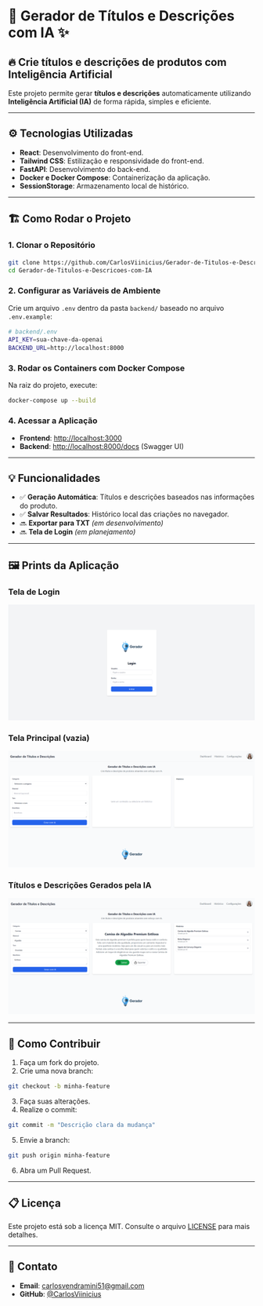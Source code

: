 # 🚀 **Gerador de Títulos e Descrições com IA** ✨

## 🔥 **Crie títulos e descrições de produtos com Inteligência Artificial**

Este projeto permite gerar **títulos e descrições** automaticamente utilizando **Inteligência Artificial (IA)** de forma rápida, simples e eficiente.

---

## ⚙️ **Tecnologias Utilizadas**

- **React**: Desenvolvimento do front-end.
- **Tailwind CSS**: Estilização e responsividade do front-end.
- **FastAPI**: Desenvolvimento do back-end.
- **Docker e Docker Compose**: Containerização da aplicação.
- **SessionStorage**: Armazenamento local de histórico.

---

## 🏗️ **Como Rodar o Projeto**

### 1. **Clonar o Repositório**

```bash
git clone https://github.com/CarlosViinicius/Gerador-de-Titulos-e-Descricoes-com-IA.git
cd Gerador-de-Titulos-e-Descricoes-com-IA
```

### 2. **Configurar as Variáveis de Ambiente**

Crie um arquivo `.env` dentro da pasta `backend/` baseado no arquivo `.env.example`:

```bash
# backend/.env
API_KEY=sua-chave-da-openai
BACKEND_URL=http://localhost:8000
```

### 3. **Rodar os Containers com Docker Compose**

Na raiz do projeto, execute:

```bash
docker-compose up --build
```

### 4. **Acessar a Aplicação**

- **Frontend**: [http://localhost:3000](http://localhost:3000)
- **Backend**: [http://localhost:8000/docs](http://localhost:8000/docs) (Swagger UI)

---

## 💡 **Funcionalidades**

- ✅ **Geração Automática**: Títulos e descrições baseados nas informações do produto.
- ✅ **Salvar Resultados**: Histórico local das criações no navegador.
- 🔜 **Exportar para TXT** _(em desenvolvimento)_
- 🔜 **Tela de Login** _(em planejamento)_

---

## 🖼️ Prints da Aplicação

### Tela de Login

![Tela de Login](prints/login.png)

### Tela Principal (vazia)

![Tela Principal](prints/pagina-vazia.png)

### Títulos e Descrições Gerados pela IA

![Resultados IA](prints/geracoes-ia.png)

---

## 🚀 **Como Contribuir**

1. Faça um fork do projeto.
2. Crie uma nova branch:

```bash
git checkout -b minha-feature
```

3. Faça suas alterações.
4. Realize o commit:

```bash
git commit -m "Descrição clara da mudança"
```

5. Envie a branch:

```bash
git push origin minha-feature
```

6. Abra um Pull Request.

---

## 📋 **Licença**

Este projeto está sob a licença MIT. Consulte o arquivo [LICENSE](LICENSE) para mais detalhes.

---

## 💬 **Contato**

- **Email**: carlosvendramini51@gmail.com
- **GitHub**: [@CarlosViinicius](https://github.com/CarlosViinicius)
